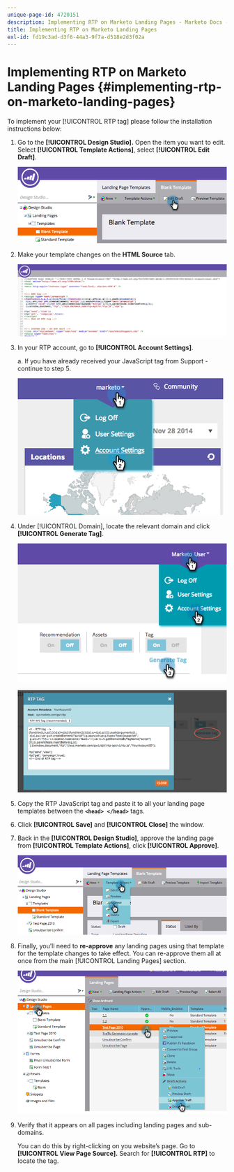 ```yaml
---
unique-page-id: 4720151
description: Implementing RTP on Marketo Landing Pages - Marketo Docs - Product Documentation
title: Implementing RTP on Marketo Landing Pages
exl-id: fd19c3ad-d3f6-44a3-9f7a-d518e2d3f02a
---
```

# Implementing RTP on Marketo Landing Pages {#implementing-rtp-on-marketo-landing-pages}

To implement your [!UICONTROL RTP tag] please follow the installation instructions below:

1. Go to the **[!UICONTROL Design Studio].** Open the item you want to edit. Select **[!UICONTROL Template Actions]**, select **[!UICONTROL Edit Draft]**.

   ![](assets/image2015-4-26-18-3a27-3a4.png)

1. Make your template changes on the **HTML Source** tab.

   ![](assets/image2015-4-26-18-3a28-3a17.png)

1. In your RTP account, go to **[!UICONTROL Account Settings]**.

   a. If you have already received your JavaScript tag from Support - continue to step 5.  

   ![](assets/image2014-11-30-15-3a19-3a21-2.png)

1. Under [!UICONTROL Domain], locate the relevant domain and click **[!UICONTROL Generate Tag]**.  

   ![](assets/image2015-4-26-18-3a27-3a35.png)

   ![](assets/image2014-11-30-15-3a20-3a17-2.png)

1. Copy the RTP JavaScript tag and paste it to all your landing page templates between the **`<head> </head>`** tags.

1. Click **[!UICONTROL Save]** and **[!UICONTROL Close]** the window.

1. Back in the **[!UICONTROL Design Studio]**, approve the landing page from **[!UICONTROL Template Actions]**, click **[!UICONTROL Approve]**.  

   ![](assets/image2015-4-26-18-3a28-3a30.png)

1. Finally, you’ll need to **re-approve** any landing pages using that template for the template changes to take effect. You can re-approve them all at once from the main [!UICONTROL Landing Pages] section.

   ![](assets/image2015-4-26-18-3a28-3a49.png)

1. Verify that it appears on all pages including landing pages and sub-domains.

   You can do this by right-clicking on you website’s page. Go to **[!UICONTROL View Page Source].** Search for **[!UICONTROL RTP]** to locate the tag.
